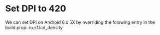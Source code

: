 # Set DPI to 420

We can set DPI on Android 6.x 5X by overriding the folowing entry in the build.prop:
ro.sf.lcd_density
